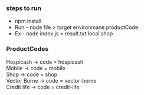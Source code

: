 ### steps to run

- npm install
- Run - node file > target environmane productCode
- Ex - node index.js > result.txt local shop

### ProductCodes

Hospicash -> code = hospicash <br/>
Mobile -> code = mobile <br/>
Shop -> code = shop <br/>
Vector Borne -> code = vector-borne <br/>
Credit life -> code = credit-life <br/>
